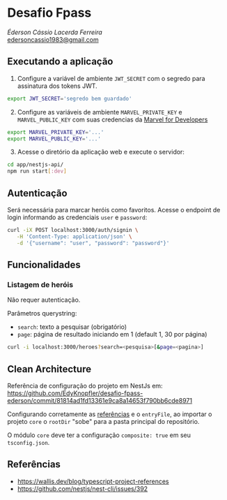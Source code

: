 # Desafio Fpass

_Éderson Cássio Lacerda Ferreira_  
edersoncassio1983@gmail.com

## Executando a aplicação

1. Configure a variável de ambiente `JWT_SECRET` com o segredo para assinatura dos tokens JWT.

```bash
export JWT_SECRET='segredo bem guardado'
```

2. Configure as variáveis de ambiente `MARVEL_PRIVATE_KEY` e `MARVEL_PUBLIC_KEY` com suas credencias da [Marvel for Developers](https://developer.marvel.com/)

```bash
export MARVEL_PRIVATE_KEY='...'
export MARVEL_PUBLIC_KEY='...'
```

3. Acesse o diretório da aplicação web e execute o servidor:

```bash
cd app/nestjs-api/
npm run start[:dev]
```

## Autenticação

Será necessária para marcar heróis como favoritos. Acesse o endpoint de login informando
as credenciais `user` e `password`:

```bash
curl -iX POST localhost:3000/auth/signin \
   -H 'Content-Type: application/json' \
   -d '{"username": "user", "password": "password"}'
```

## Funcionalidades

### Listagem de heróis

Não requer autenticação.

Parâmetros querystring:

* `search`: texto a pesquisar (obrigatório)
* `page`: página de resultado iniciando em 1 (default 1, 30 por página)

```bash
curl -i localhost:3000/heroes?search=<pesquisa>[&page=<pagina>]
```

## Clean Architecture

Referência de configuração do projeto em NestJs em:
https://github.com/EdyKnopfler/desafio-fpass-ederson/commit/81814ad1fd13361e9ca8a14653f790bb6cde8971

Configurando corretamente as [referências](https://www.typescriptlang.org/docs/handbook/project-references.html) e o `entryFile`, ao importar o projeto `core` o `rootDir` "sobe" para a pasta principal  do repositório.

O módulo `core` deve ter a configuração `composite: true` em seu `tsconfig.json`.

## Referências

* https://wallis.dev/blog/typescript-project-references
* https://github.com/nestjs/nest-cli/issues/392


